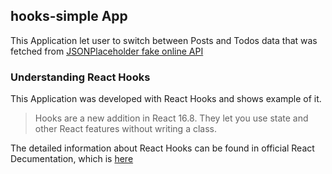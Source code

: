 ## hooks-simple App

This Application let user to switch between Posts and Todos data that was fetched from [JSONPlaceholder fake online API](https://jsonplaceholder.typicode.com/)


### Understanding React Hooks

This Application was developed with React Hooks and shows example of it.

> Hooks are a new addition in React 16.8. They let you use state and other React features without writing a class.

The detailed information about React Hooks can be found in official React Decumentation, which is [here](https://reactjs.org/docs/hooks-intro.html)
